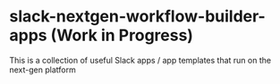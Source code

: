 # slack-nextgen-workflow-builder-apps (Work in Progress)

This is a collection of useful Slack apps / app templates that run on the next-gen platform
